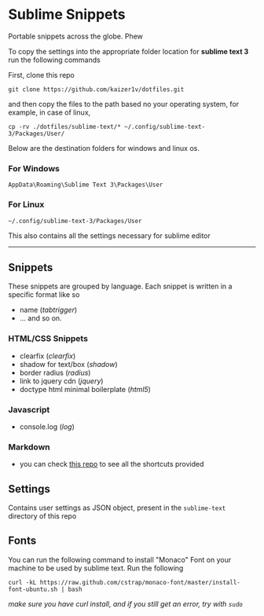 # Sublime Snippets
Portable snippets across the globe. Phew

To copy the settings into the appropriate folder location for **sublime text 3** run the following commands

First, clone this repo

`git clone https://github.com/kaizer1v/dotfiles.git`

and then copy the files to the path based no your operating system, for example, in case 
of linux,

```
cp -rv ./dotfiles/sublime-text/* ~/.config/sublime-text-3/Packages/User/ 
```

Below are the destination folders for windows and linux os.

### For Windows
```
AppData\Roaming\Sublime Text 3\Packages\User
```

### For Linux
```
~/.config/sublime-text-3/Packages/User
```

This also contains all the settings necessary for sublime editor

--------------------------------------------

## Snippets
These snippets are grouped by language. Each snippet is written in a specific format like so
- name (_tabtrigger_)
- ...
and so on.

### HTML/CSS Snippets
- clearfix (_clearfix_)
- shadow for text/box (_shadow_)
- border radius (_radius_)
- link to jquery cdn (_jquery_)
- doctype html minimal boilerplate (_html5_)

### Javascript
- console.log (_log_)

### Markdown
- you can check [this repo](https://github.com/praveenpuglia/github_markdown_snippets) to see all the shortcuts provided

## Settings
Contains user settings as JSON object, present in the `sublime-text` directory of this repo

## Fonts
You can run the following command to install "Monaco" Font on your machine to be used by sublime text.
Run the following
```
curl -kL https://raw.github.com/cstrap/monaco-font/master/install-font-ubuntu.sh | bash
```
_make sure you have curl install, and if you still get an error, try with ```sudo```_

